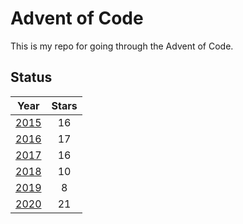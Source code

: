 # Advent of Code

This is my repo for going through the Advent of Code.

## Status

| Year | Stars |
|:----:|:-----:|
| [2015](https://github.com/jordonr/adventofcode/tree/master/2015) |  16   |
| [2016](https://github.com/jordonr/adventofcode/tree/master/2016) |  17   |
| [2017](https://github.com/jordonr/adventofcode/tree/master/2017) |  16   |
| [2018](https://github.com/jordonr/adventofcode/tree/master/2018) |  10   |
| [2019](https://github.com/jordonr/adventofcode/tree/master/2019) |  8   |
| [2020](https://github.com/jordonr/adventofcode/tree/master/2020) |  21   |
